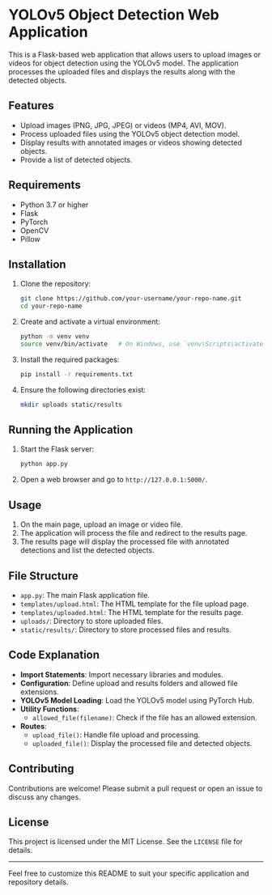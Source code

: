 # YOLOv5 Object Detection Web Application

This is a Flask-based web application that allows users to upload images or videos for object detection using the YOLOv5 model. The application processes the uploaded files and displays the results along with the detected objects.

## Features

- Upload images (PNG, JPG, JPEG) or videos (MP4, AVI, MOV).
- Process uploaded files using the YOLOv5 object detection model.
- Display results with annotated images or videos showing detected objects.
- Provide a list of detected objects.

## Requirements

- Python 3.7 or higher
- Flask
- PyTorch
- OpenCV
- Pillow

## Installation

1. Clone the repository:
   ```bash
   git clone https://github.com/your-username/your-repo-name.git
   cd your-repo-name
   ```

2. Create and activate a virtual environment:
   ```bash
   python -m venv venv
   source venv/bin/activate   # On Windows, use `venv\Scripts\activate`
   ```

3. Install the required packages:
   ```bash
   pip install -r requirements.txt
   ```

4. Ensure the following directories exist:
   ```bash
   mkdir uploads static/results
   ```

## Running the Application

1. Start the Flask server:
   ```bash
   python app.py
   ```

2. Open a web browser and go to `http://127.0.0.1:5000/`.

## Usage

1. On the main page, upload an image or video file.
2. The application will process the file and redirect to the results page.
3. The results page will display the processed file with annotated detections and list the detected objects.

## File Structure

- `app.py`: The main Flask application file.
- `templates/upload.html`: The HTML template for the file upload page.
- `templates/uploaded.html`: The HTML template for the results page.
- `uploads/`: Directory to store uploaded files.
- `static/results/`: Directory to store processed files and results.

## Code Explanation

- **Import Statements**: Import necessary libraries and modules.
- **Configuration**: Define upload and results folders and allowed file extensions.
- **YOLOv5 Model Loading**: Load the YOLOv5 model using PyTorch Hub.
- **Utility Functions**:
  - `allowed_file(filename)`: Check if the file has an allowed extension.
- **Routes**:
  - `upload_file()`: Handle file upload and processing.
  - `uploaded_file()`: Display the processed file and detected objects.

## Contributing

Contributions are welcome! Please submit a pull request or open an issue to discuss any changes.

## License

This project is licensed under the MIT License. See the `LICENSE` file for details.

---

Feel free to customize this README to suit your specific application and repository details.
